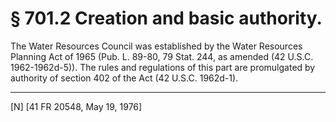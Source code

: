 # § 701.2   Creation and basic authority.

The Water Resources Council was established by the Water Resources Planning Act of 1965 (Pub. L. 89-80, 79 Stat. 244, as amended (42 U.S.C. 1962-1962d-5)). The rules and regulations of this part are promulgated by authority of section 402 of the Act (42 U.S.C. 1962d-1). 



---

[N] [41 FR 20548, May 19, 1976] 




